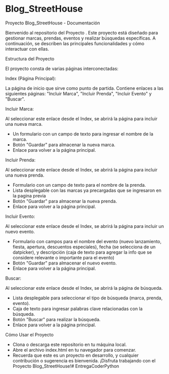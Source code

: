 # Blog_StreetHouse

Proyecto Blog_StreetHouse - Documentación

Bienvenido al repositorio del Proyecto . Este proyecto está diseñado para gestionar marcas, prendas, eventos y realizar búsquedas específicas. A continuación, se describen las principales funcionalidades y cómo interactuar con ellas.

Estructura del Proyecto

El proyecto consta de varias páginas interconectadas:

Index (Página Principal):

La página de inicio que sirve como punto de partida.
Contiene enlaces a las siguientes páginas: "Incluir Marca", "Incluir Prenda", "Incluir Evento" y "Buscar".

Incluir Marca:

Al seleccionar este enlace desde el Index, se abrirá la página para incluir una nueva marca.

- Un formulario con un campo de texto para ingresar el nombre de la marca.
- Botón "Guardar" para almacenar la nueva marca.
- Enlace para volver a la página principal.

Incluir Prenda:

Al seleccionar este enlace desde el Index, se abrirá la página para incluir una nueva prenda.

- Formulario con un campo de texto para el nombre de la prenda.
- Lista desplegable con las marcas ya precargadas que se ingresaron en la pagina previa
- Botón "Guardar" para almacenar la nueva prenda.
- Enlace para volver a la página principal.

Incluir Evento:

Al seleccionar este enlace desde el Index, se abrirá la página para incluir un nuevo evento.

- Formulario con campos para el nombre del evento (nuevo lanzamiento, fiesta, apertura, descuentos especiales), fecha (se selecciona de un datpicker), y descripción (caja de texto para agregar la info que se considere relevante o importante para el evento)
- Botón "Guardar" para almacenar el nuevo evento.
- Enlace para volver a la página principal.

Buscar:

Al seleccionar este enlace desde el Index, se abrirá la página de búsqueda.
- Lista desplegable para seleccionar el tipo de búsqueda (marca, prenda, evento).
- Caja de texto para ingresar palabras clave relacionadas con la búsqueda.
- Botón "Buscar" para realizar la búsqueda.
- Enlace para volver a la página principal.

Cómo Usar el Proyecto

- Clona o descarga este repositorio en tu máquina local.
- Abre el archivo index.html en tu navegador para comenzar.
- Recuerda que este es un proyecto en desarrollo, y cualquier contribución o sugerencia es bienvenida. ¡Disfruta trabajando con el Proyecto Blog_StreetHouse!# EntregaCoderPython
